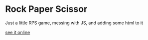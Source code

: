 # Rock Paper Scissor

Just a little RPS game, messing with JS, and adding some html to it

[see it online](https://slpixe.github.io/RPS/)
